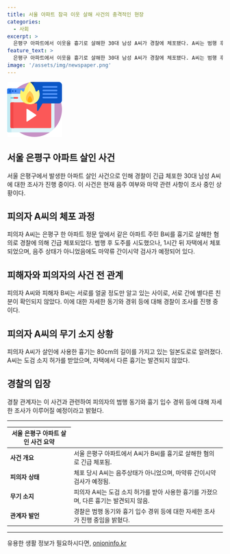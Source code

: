 ```yaml
---
title: 서울 아파트 참극 이웃 살해 사건의 충격적인 현장
categories:
  - 사회
excerpt: >
  은평구 아파트에서 이웃을 흉기로 살해한 30대 남성 A씨가 경찰에 체포됐다. A씨는 범행 후 달아났으나 1시간 뒤 자택에서 붙잡혔다. 피의자는 음주 상태 아니었고, 경찰은 마약 조사를 예정했다. 피해자는 병원 이송 중 사망했으며, A씨와의 관계는 확인되지 않았다. 경찰은 사건 동기와 흉기 입수 경위를 조사 중이다.
feature_text: >
  은평구 아파트에서 이웃을 흉기로 살해한 30대 남성 A씨가 경찰에 체포됐다. A씨는 범행 후 달아났으나 1시간 뒤 자택에서 붙잡혔다. 피의자는 음주 상태 아니었고, 경찰은 마약 조사를 예정했다. 피해자는 병원 이송 중 사망했으며, A씨와의 관계는 확인되지 않았다. 경찰은 사건 동기와 흉기 입수 경위를 조사 중이다.
image: '/assets/img/newspaper.png'
---
```


<p><img src="/assets/img/news.png" alt="rentncar 속보" /></p>

<h2>서울 은평구 아파트 살인 사건</h2>

<p data-ke-size="size16">서울 은평구에서 발생한 아파트 살인 사건으로 인해 경찰이 긴급 체포한 30대 남성 A씨에 대한 조사가 진행 중이다. 이 사건은 현재 음주 여부와 마약 관련 사항이 조사 중인 상황이다.</p>

<h2>피의자 A씨의 체포 과정</h2>

<p data-ke-size="size16">피의자 A씨는 은평구 한 아파트 정문 앞에서 같은 아파트 주민 B씨를 흉기로 살해한 혐의로 경찰에 의해 긴급 체포되었다. 범행 후 도주를 시도했으나, 1시간 뒤 자택에서 체포되었으며, 음주 상태가 아니었음에도 마약류 간이시약 검사가 예정되어 있다.</p>

<h2>피해자와 피의자의 사건 전 관계</h2>

<p data-ke-size="size16">피의자 A씨와 피해자 B씨는 서로를 얼굴 정도만 알고 있는 사이로, 서로 간에 별다른 친분이 확인되지 않았다. 이에 대한 자세한 동기와 경위 등에 대해 경찰이 조사를 진행 중이다.</p>

<h2>피의자 A씨의 무기 소지 상황</h2>

<p data-ke-size="size16">피의자 A씨가 살인에 사용한 흉기는 80cm의 길이를 가지고 있는 일본도로로 알려졌다. A씨는 도검 소지 허가를 받았으며, 자택에서 다른 흉기는 발견되지 않았다. </p>

<h2>경찰의 입장</h2>

<p data-ke-size="size16">경찰 관계자는 이 사건과 관련하여 피의자의 범행 동기와 흉기 입수 경위 등에 대해 자세한 조사가 이루어질 예정이라고 밝혔다. </p>

<hr>

<table>
  <thead>
    <tr>
      <th style="text-align: center;">서울 은평구 아파트 살인 사건 요약</th>
    </tr>
  </thead>
  <tbody>
    <tr>
      <td style="text-align: left;"><b>사건 개요</b></td>
      <td style="text-align: left;">서울 은평구 아파트에서 A씨가 B씨를 흉기로 살해한 혐의로 긴급 체포됨.</td>
    </tr>
    <tr>
      <td style="text-align: left;"><b>피의자 상태</b></td>
      <td style="text-align: left;">체포 당시 A씨는 음주상태가 아니었으며, 마약류 간이시약 검사가 예정됨.</td>
    </tr>
    <tr>
      <td style="text-align: left;"><b>무기 소지</b></td>
      <td style="text-align: left;">피의자 A씨는 도검 소지 허가를 받아 사용한 흉기를 가졌으며, 다른 흉기는 발견되지 않음.</td>
    </tr>
    <tr>
      <td style="text-align: left;"><b>관계자 발언</b></td>
      <td style="text-align: left;">경찰은 범행 동기와 흉기 입수 경위 등에 대한 자세한 조사가 진행 중임을 밝혔다.</td>
    </tr>
  </tbody>
</table>

<hr>
유용한 생활 정보가 필요하시다면, <a href="https://onioninfo.kr" rel="dofollow">onioninfo.kr</a>



